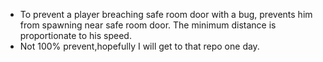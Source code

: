 - To prevent a player breaching safe room door with a bug, prevents him from spawning near safe room door. The minimum distance is proportionate to his speed.
- Not 100% prevent,hopefully I will get to that repo one day.